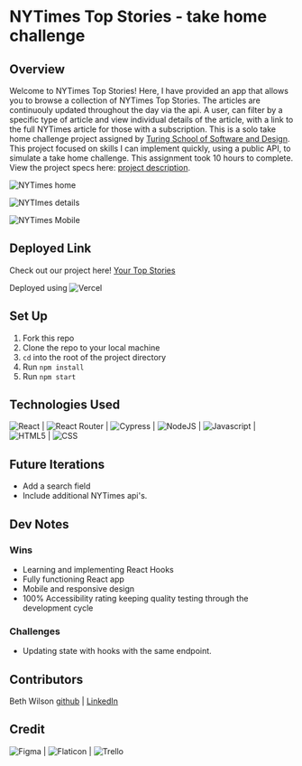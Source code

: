 # NYTimes Top Stories - take home challenge

## Overview
Welcome to NYTimes Top Stories! Here, I have provided an app that allows you to browse a collection of NYTimes Top Stories. The articles are continuouly updated throughout the day via the api.  A user, can filter by a specific type of article and view individual details of the article, with a link to the full NYTimes article for those with a subscription. This is a solo take home challenge project assigned by [Turing School of Software and Design](https://frontend.turing.edu/). This project focused on skills I can implement quickly, using a public API, to simulate a take home challenge. This assignment took 10 hours to complete.  View the project specs here: [project description](https://mod4.turing.edu/projects/take_home/take_home_fe).

![NYTimes home](https://user-images.githubusercontent.com/38263992/212149811-2ac43f28-a1cc-4700-a6f2-0ac7bd27fd21.gif)


![NYTImes details](https://user-images.githubusercontent.com/38263992/212150030-47b3ac29-84e7-45d2-96c8-f5da977ef29a.gif)


![NYTimes Mobile](https://user-images.githubusercontent.com/38263992/212150800-a54ffe6e-fc71-470a-a368-450738c6d8b2.gif)


## Deployed Link
Check out our project here!
[Your Top Stories](https://ny-times-tau.vercel.app/)

Deployed using ![Vercel](https://img.shields.io/badge/vercel-%23000000.svg?style=for-the-badge&logo=vercel&logoColor=white)

## Set Up
1. Fork this repo
2. Clone the repo to your local machine
3. `cd` into the root of the project directory
4. Run `npm install`
5. Run `npm start`

## Technologies Used
![React](https://img.shields.io/badge/react-%2320232a.svg?style=for-the-badge&logo=react&logoColor=%2361DAFB) |
![React Router](https://img.shields.io/badge/React_Router-CA4245?style=for-the-badge&logo=react-router&logoColor=white) |
![Cypress](https://img.shields.io/badge/-cypress-%23E5E5E5?style=for-the-badge&logo=cypress&logoColor=058a5e) |
![NodeJS](https://img.shields.io/badge/node.js-6DA55F?style=for-the-badge&logo=node.js&logoColor=white) |
![Javascript](https://img.shields.io/badge/JavaScript-323330?style=for-the-badge&logo=javascript&logoColor=F7DF1E) |
![HTML5](https://img.shields.io/badge/HTML5-E34F26?style=for-the-badge&logo=html5&logoColor=white) |
![CSS](https://img.shields.io/badge/CSS3-1572B6?style=for-the-badge&logo=css3&logoColor=white) 

## Future Iterations
- Add a search field
- Include additional NYTimes api's.

## Dev Notes
### Wins
- Learning and implementing React Hooks
- Fully functioning React app
- Mobile and responsive design
- 100% Accessibility rating keeping quality testing through the development cycle

### Challenges
- Updating state with hooks with the same endpoint. 

## Contributors
Beth Wilson [github](https://github.com/BethWProjects) | [LinkedIn](https://www.linkedin.com/in/beth-wilson-92594284/)

## Credit
![Figma](https://img.shields.io/badge/Figma-F24E1E?style=for-the-badge&logo=figma&logoColor=white) |
![Flaticon](https://img.shields.io/badge/FlatIcon-100000?style=for-the-badge&logo=&logoColor=3EDD44&labelColor=black&color=black) |
![Trello](https://img.shields.io/badge/Trello-0052CC?style=for-the-badge&logo=trello&logoColor=white)
